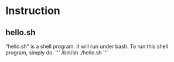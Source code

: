# Instruction

## hello.sh
"hello.sh" is a shell program. It will run under bash.
To run this shell program, simply do:
'''
 /bin/sh ./hello.sh
'''
